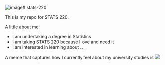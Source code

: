 ![image](https://github.com/user-attachments/assets/0b6a0d7e-e0df-44b7-a580-24539f9becc2)# stats-220

This is my repo for STATS 220. 

A little about me:

- I am undertaking a degree in Statistics
- I am taking STATS 220 because I love and need it
- I am interested in learning about ....

A meme that captures how I currently feel about my university studies is ![](https://img.nga.178.com/attachments/mon_202412/03/-9lddQvg8w-32q3XiT3cSgs-es.gif)

